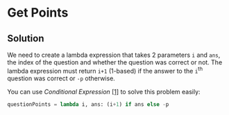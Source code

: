# Get Points

## Solution

We need to create a lambda expression that takes 2 parameters `i` and `ans`, the index of the question and whether the question was correct or not. The lambda expression must return `i+1` (1-based) if the answer to the `i`<sup>th</sup> question was correct or `-p` otherwise.

You can use _Conditional Expression_ [[1]][conditional-expression] to solve this problem easily:

```python
questionPoints = lambda i, ans: (i+1) if ans else -p
```

[conditional-expression]:https://www.python.org/dev/peps/pep-0308/